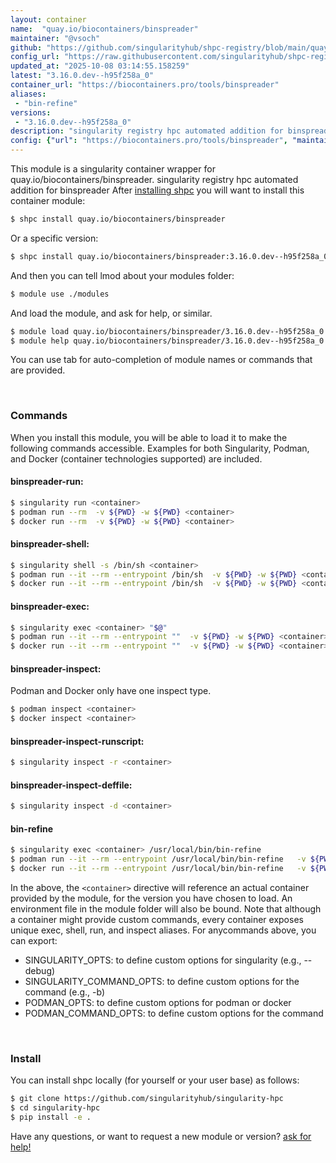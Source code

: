 ```yaml
---
layout: container
name:  "quay.io/biocontainers/binspreader"
maintainer: "@vsoch"
github: "https://github.com/singularityhub/shpc-registry/blob/main/quay.io/biocontainers/binspreader/container.yaml"
config_url: "https://raw.githubusercontent.com/singularityhub/shpc-registry/main/quay.io/biocontainers/binspreader/container.yaml"
updated_at: "2025-10-08 03:14:55.158259"
latest: "3.16.0.dev--h95f258a_0"
container_url: "https://biocontainers.pro/tools/binspreader"
aliases:
 - "bin-refine"
versions:
 - "3.16.0.dev--h95f258a_0"
description: "singularity registry hpc automated addition for binspreader"
config: {"url": "https://biocontainers.pro/tools/binspreader", "maintainer": "@vsoch", "description": "singularity registry hpc automated addition for binspreader", "latest": {"3.16.0.dev--h95f258a_0": "sha256:2183bcd1b6c29d72852914c279ede71aa389f5809348f52949153e155bf76cde"}, "tags": {"3.16.0.dev--h95f258a_0": "sha256:2183bcd1b6c29d72852914c279ede71aa389f5809348f52949153e155bf76cde"}, "docker": "quay.io/biocontainers/binspreader", "aliases": {"bin-refine": "/usr/local/bin/bin-refine"}}
---
```


This module is a singularity container wrapper for quay.io/biocontainers/binspreader.
singularity registry hpc automated addition for binspreader
After [installing shpc](#install) you will want to install this container module:


```bash
$ shpc install quay.io/biocontainers/binspreader
```

Or a specific version:

```bash
$ shpc install quay.io/biocontainers/binspreader:3.16.0.dev--h95f258a_0
```

And then you can tell lmod about your modules folder:

```bash
$ module use ./modules
```

And load the module, and ask for help, or similar.

```bash
$ module load quay.io/biocontainers/binspreader/3.16.0.dev--h95f258a_0
$ module help quay.io/biocontainers/binspreader/3.16.0.dev--h95f258a_0
```

You can use tab for auto-completion of module names or commands that are provided.

<br>

### Commands

When you install this module, you will be able to load it to make the following commands accessible.
Examples for both Singularity, Podman, and Docker (container technologies supported) are included.

#### binspreader-run:

```bash
$ singularity run <container>
$ podman run --rm  -v ${PWD} -w ${PWD} <container>
$ docker run --rm  -v ${PWD} -w ${PWD} <container>
```

#### binspreader-shell:

```bash
$ singularity shell -s /bin/sh <container>
$ podman run --it --rm --entrypoint /bin/sh  -v ${PWD} -w ${PWD} <container>
$ docker run --it --rm --entrypoint /bin/sh  -v ${PWD} -w ${PWD} <container>
```

#### binspreader-exec:

```bash
$ singularity exec <container> "$@"
$ podman run --it --rm --entrypoint ""  -v ${PWD} -w ${PWD} <container> "$@"
$ docker run --it --rm --entrypoint ""  -v ${PWD} -w ${PWD} <container> "$@"
```

#### binspreader-inspect:

Podman and Docker only have one inspect type.

```bash
$ podman inspect <container>
$ docker inspect <container>
```

#### binspreader-inspect-runscript:

```bash
$ singularity inspect -r <container>
```

#### binspreader-inspect-deffile:

```bash
$ singularity inspect -d <container>
```


#### bin-refine

```bash
$ singularity exec <container> /usr/local/bin/bin-refine
$ podman run --it --rm --entrypoint /usr/local/bin/bin-refine   -v ${PWD} -w ${PWD} <container> -c " $@"
$ docker run --it --rm --entrypoint /usr/local/bin/bin-refine   -v ${PWD} -w ${PWD} <container> -c " $@"
```



In the above, the `<container>` directive will reference an actual container provided
by the module, for the version you have chosen to load. An environment file in the
module folder will also be bound. Note that although a container
might provide custom commands, every container exposes unique exec, shell, run, and
inspect aliases. For anycommands above, you can export:

 - SINGULARITY_OPTS: to define custom options for singularity (e.g., --debug)
 - SINGULARITY_COMMAND_OPTS: to define custom options for the command (e.g., -b)
 - PODMAN_OPTS: to define custom options for podman or docker
 - PODMAN_COMMAND_OPTS: to define custom options for the command

<br>

### Install

You can install shpc locally (for yourself or your user base) as follows:

```bash
$ git clone https://github.com/singularityhub/singularity-hpc
$ cd singularity-hpc
$ pip install -e .
```

Have any questions, or want to request a new module or version? [ask for help!](https://github.com/singularityhub/singularity-hpc/issues)